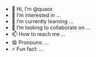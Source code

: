 - 👋 Hi, I’m @quaox
- 👀 I’m interested in ...
- 🌱 I’m currently learning ...
- 💞️ I’m looking to collaborate on ...
- 📫 How to reach me ...
- 😄 Pronouns: ...
- ⚡ Fun fact: ...

<!---
quaox/quaox is a ✨ special ✨ repository because its `README.md` (this file) appears on your GitHub profile.
You can click the Preview link to take a look at your changes.
--->
